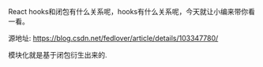 React hooks和闭包有什么关系呢，hooks有什么关系呢，今天就让小编来带你看一看。

源地址:
https://blog.csdn.net/fedlover/article/details/103347780/ 


模块化就是基于闭包衍生出来的.